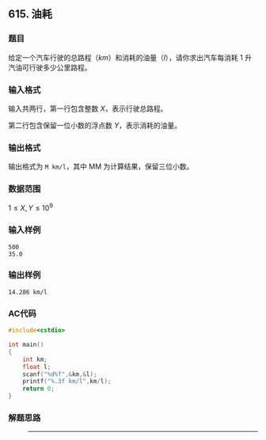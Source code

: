 ##  615. 油耗

### 题目

给定一个汽车行驶的总路程（$km$）和消耗的油量（$l$），请你求出汽车每消耗 $1$ 升汽油可行驶多少公里路程。

### 输入格式

输入共两行，第一行包含整数 $X$，表示行驶总路程。

第二行包含保留一位小数的浮点数 $Y$，表示消耗的油量。

### 输出格式

输出格式为 `M km/l`，其中 MM 为计算结果，保留三位小数。

### 数据范围

$1≤X,Y≤10^9$

### 输入样例

```
500
35.0
```

### 输出样例

```
14.286 km/l
```

### AC代码

```c++
#include<cstdio>

int main()
{
    int km;
    float l;
    scanf("%d%f",&km,&l);
    printf("%.3f km/l",km/l);
    return 0;
}
```

### 解题思路

>****

